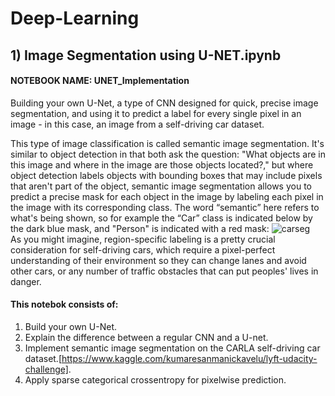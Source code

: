 # Deep-Learning
## 1) Image Segmentation using U-NET.ipynb
#### NOTEBOOK NAME: UNET_Implementation
Building your own U-Net, a type of CNN designed for quick, precise image segmentation, and using it to predict a label for every single pixel in an image - in this case, an image from a self-driving car dataset. 

This type of image classification is called semantic image segmentation. It's similar to object detection in that both ask the question: "What objects are in this image and where in the image are those objects located?," but where object detection labels objects with bounding boxes that may include pixels that aren't part of the object, semantic image segmentation allows you to predict a precise mask for each object in the image by labeling each pixel in the image with its corresponding class. The word “semantic” here refers to what's being shown, so for example the “Car” class is indicated below by the dark blue mask, and "Person" is indicated with a red mask:
![carseg](https://user-images.githubusercontent.com/86155658/132116430-f98b7960-980e-4501-8eb8-4b2970cc55a5.png)\
As you might imagine, region-specific labeling is a pretty crucial consideration for self-driving cars, which require a pixel-perfect understanding of their environment so they can change lanes and avoid other cars, or any number of traffic obstacles that can put peoples' lives in danger.

#### This notebok consists of:
1. Build your own U-Net.
2. Explain the difference between a regular CNN and a U-net.
3. Implement semantic image segmentation on the CARLA self-driving car dataset.[https://www.kaggle.com/kumaresanmanickavelu/lyft-udacity-challenge].
4. Apply sparse categorical crossentropy for pixelwise prediction.
